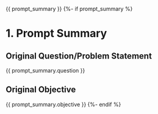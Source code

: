 {{ prompt_summary }}
{%- if prompt_summary %}
# 1. Prompt Summary
## Original Question/Problem Statement
{{ prompt_summary.question }}

## Original Objective
{{ prompt_summary.objective }}
{%- endif %}
